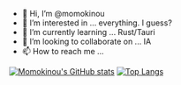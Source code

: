 - 👋 Hi, I’m @momokinou
- 👀 I’m interested in ... everything. I guess?
- 🌱 I’m currently learning ... Rust/Tauri
- 💞️ I’m looking to collaborate on ... IA
- 📫 How to reach me ...

<!---
momokinou/momokinou is a ✨ special ✨ repository because its `README.md` (this file) appears on your GitHub profile.
You can click the Preview link to take a look at your changes.
--->

[![Momokinou's GitHub stats](https://github-readme-stats.vercel.app/api?username=momokinou&show_icons=true&theme=dark)](https://github.com/anuraghazra/github-readme-stats)
[![Top Langs](https://github-readme-stats.vercel.app/api/top-langs/?username=momokinou&layout=compact)](https://github.com/anuraghazra/github-readme-stats)
